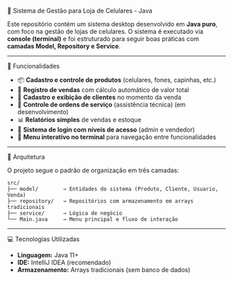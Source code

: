 📱 Sistema de Gestão para Loja de Celulares - Java

Este repositório contém um sistema desktop desenvolvido em **Java puro**, com foco na gestão de lojas de celulares. O sistema é executado via **console (terminal)**
e foi estruturado para seguir boas práticas com **camadas Model, Repository e Service**.

---

🔧 Funcionalidades

* 📦 **Cadastro e controle de produtos** (celulares, fones, capinhas, etc.)
* 🧾 **Registro de vendas** com cálculo automático de valor total
* 👤 **Cadastro e exibição de clientes** no momento da venda
* 🔧 **Controle de ordens de serviço** (assistência técnica) (em desenvolvimento)
* 📊 **Relatórios simples** de vendas e estoque
* 🔐 **Sistema de login com níveis de acesso** (admin e vendedor)
* 🧭 **Menu interativo no terminal** para navegação entre funcionalidades

---

 🧱 Arquitetura

O projeto segue o padrão de organização em três camadas:

```
src/
├── model/        → Entidades do sistema (Produto, Cliente, Usuario, Venda)
├── repository/   → Repositórios com armazenamento em arrays tradicionais
├── service/      → Lógica de negócio
└── Main.java     → Menu principal e fluxo de interação
```

---

💻 Tecnologias Utilizadas

* **Linguagem:** Java 11+
* **IDE:** IntelliJ IDEA (recomendado)
* **Armazenamento:** Arrays tradicionais (sem banco de dados)
